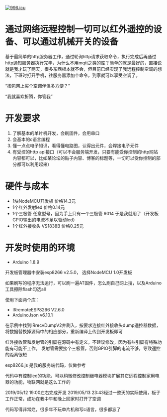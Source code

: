 <a href="https://996.icu"><img src="https://img.shields.io/badge/link-996.icu-red.svg" alt="996.icu" /></a>

# 通过网络远程控制一切可以红外遥控的设备、可以通过机械开关的设备

基于最简单的http服务器工作，通过轮询http请求获取命令，执行完成后再通过http通知服务器执行完毕，为什么不用mqtt之类的库？简单的就是最好的，直接说就是我才玩了两天，很多东西根本就不会，但目前已经实现了我远程控制空调的想法，下班时打开手机，往服务器添加个命令，到家就可以享受空调了。

“掏包网上买个空调伴侣多方便？”

“我就喜欢折腾，你管我”

# 开发要求

1. 了解基本的单片机开发，会刷固件，会用串口
2. 会基本的c语言编程
3. 懂一点点电子知识，看得懂电路图，认得出元件，会焊接电子元件
4. 有受控的http api接口（可以不会服务端开发，只要有能受你控制的http网站内容都可以，比如某论坛的贴子内容、博客的标题等，一切可以受你控制的部分都可以利用起来）

# 硬件与成本

* 1块NodeMCU开发板 价格14.3元
* 1个红外发射led 价格0.14元
* 1个三极管 任意型号，因为手上只有一个三极管 9014 于是我就用了（开发板GPIO输出的电流不足以驱动led）
* 1个红外接收头 VS1838B 价格0.25元

# 开发时使用的环境

* Arduino 1.8.9

开发板管理器中安装esp8266 v2.5.0， 选择NodeMCU 1.0开发板

如果刷写的程序无法运行，可以刷一遍AT固件，怎么刷自己网上搜，以及Arduino工具擦除flash勾选all

使用下面两个库：
* IRremoteESP8266 V2.6.0
* ArduinoJson v6.10.1

在示例中找到IRrecvDumpV2并刷入，按要求连接红外接收头dump遥控器数据，
将数据替换掉源码中的相应部分，重新编译上传到开发板即可

红外接收管和发射管的引脚在源码中有定义，不建议修改，因为有些引脚有特殊功能有可能不工作。
发射管需要接个三极管，否则GPIO引脚的电流不够，导致遥控的距离很短

esp8266.js 是我的服务端代码，仅做参考

代码中有控制led的功能，可以稍微修改控制继电器模块扩展其它远程控制家用电器的功能，物联网就是这么工作的

2019/05/12 19:00左右完成开发
2019/05/13 23:43经过一整天的实际使用，板子工作正常，成功在我中午和晚上回家时打开了空调

代码写得非常烂，很多年不玩单片机和写c语言，很多都忘了















